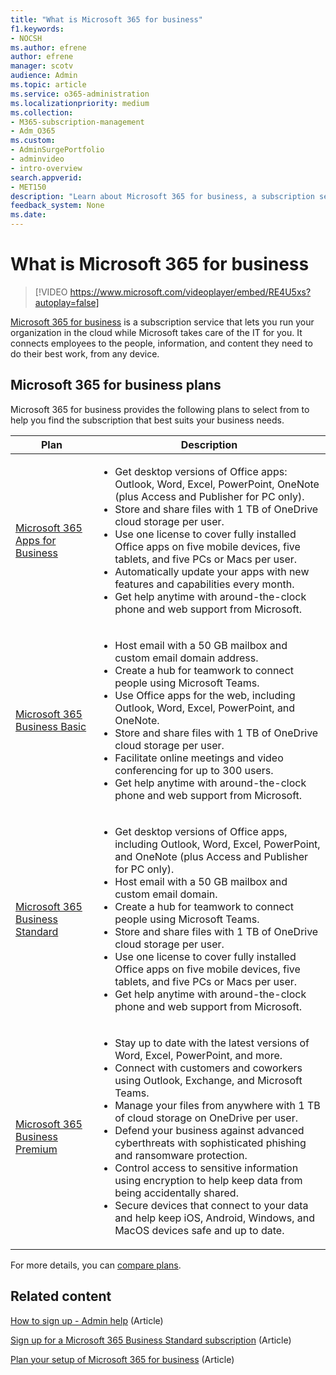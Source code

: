 ```yaml
---
title: "What is Microsoft 365 for business"
f1.keywords:
- NOCSH
ms.author: efrene
author: efrene
manager: scotv
audience: Admin
ms.topic: article
ms.service: o365-administration
ms.localizationpriority: medium
ms.collection:
- M365-subscription-management
- Adm_O365
ms.custom:
- AdminSurgePortfolio
- adminvideo
- intro-overview
search.appverid:
- MET150
description: "Learn about Microsoft 365 for business, a subscription service that takes care of the IT part for you."
feedback_system: None
ms.date:
---
```


# What is Microsoft 365 for business

> [!VIDEO https://www.microsoft.com/videoplayer/embed/RE4U5xs?autoplay=false]

[Microsoft 365 for business](https://www.microsoft.com/microsoft-365/business) is a subscription service that lets you run your organization in the cloud while Microsoft takes care of the IT for you. It connects employees to the people, information, and content they need to do their best work, from any device.

## Microsoft 365 for business plans

Microsoft 365 for business provides the following plans to select from to help you find the subscription that best suits your business needs.

|Plan|Description|
|---|---|
|[Microsoft 365 Apps for Business](https://www.microsoft.com/microsoft-365/business/microsoft-365-apps-for-business)|<ul><li>Get desktop versions of Office apps: Outlook, Word, Excel, PowerPoint, OneNote (plus Access and Publisher for PC only).</li><li>Store and share files with 1 TB of OneDrive cloud storage per user.</li><li>Use one license to cover fully installed Office apps on five mobile devices, five tablets, and five PCs or Macs per user.</li><li>Automatically update your apps with new features and capabilities every month.</li><li>Get help anytime with around-the-clock phone and web support from Microsoft.</li></ul>|
|[Microsoft 365 Business Basic](https://www.microsoft.com/microsoft-365/business/microsoft-365-business-basic)|<ul><li>Host email with a 50 GB mailbox and custom email domain address.</li><li>Create a hub for teamwork to connect people using Microsoft Teams.</li><li>Use Office apps for the web, including Outlook, Word, Excel, PowerPoint, and OneNote.</li><li>Store and share files with 1 TB of OneDrive cloud storage per user.</li><li>Facilitate online meetings and video conferencing for up to 300 users.</li><li>Get help anytime with around-the-clock phone and web support from Microsoft.</li></ul>|
|[Microsoft 365 Business Standard](https://www.microsoft.com/microsoft-365/business/microsoft-365-business-standard)|<ul><li>Get desktop versions of Office apps, including Outlook, Word, Excel, PowerPoint, and OneNote (plus Access and Publisher for PC only).</li><li>Host email with a 50 GB mailbox and custom email domain.</li><li>Create a hub for teamwork to connect people using Microsoft Teams.</li><li>Store and share files with 1 TB of OneDrive cloud storage per user.</li><li>Use one license to cover fully installed Office apps on five mobile devices, five tablets, and five PCs or Macs per user.</li><li>Get help anytime with around-the-clock phone and web support from Microsoft.</li></ul>|
|[Microsoft 365 Business Premium](https://www.microsoft.com/microsoft-365/business/microsoft-365-business-premium)|<ul><li>Stay up to date with the latest versions of Word, Excel, PowerPoint, and more.</li><li>Connect with customers and coworkers using Outlook, Exchange, and Microsoft Teams.</li><li>Manage your files from anywhere with 1 TB of cloud storage on OneDrive per user.</li><li>Defend your business against advanced cyberthreats with sophisticated phishing and ransomware protection.</li><li>Control access to sensitive information using encryption to help keep data from being accidentally shared.</li><li>Secure devices that connect to your data and help keep iOS, Android, Windows, and MacOS devices safe and up to date.</li></ul>|

For more details, you can [compare plans](https://www.microsoft.com/microsoft-365/business#coreui-heading-hiatrep).

## Related content

[How to sign up - Admin help](../admin-overview/sign-up-for-office-365.md) (Article)

[Sign up for a Microsoft 365 Business Standard subscription](../simplified-signup/signup-business-standard.md) (Article)

[Plan your setup of Microsoft 365 for business](../setup/plan-your-setup.md) (Article)
